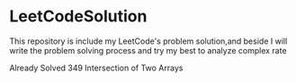 # LeetCodeSolution
This repository is include my LeetCode's problem solution,and beside I will write the problem solving process and try my best to analyze complex rate

Already Solved
349 Intersection of Two Arrays